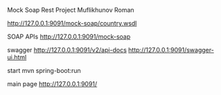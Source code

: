 Mock Soap Rest Project
Muflikhunov Roman

http://127.0.0.1:9091/mock-soap/country.wsdl

SOAP APIs
http://127.0.0.1:9091/mock-soap

swagger
http://127.0.0.1:9091/v2/api-docs
http://127.0.0.1:9091/swagger-ui.html

start
mvn spring-boot:run

main page
http://127.0.0.1:9091/